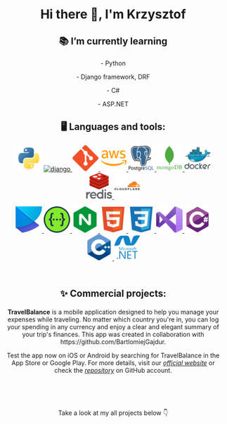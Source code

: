 # <p align=center>Hi there 👋, I'm Krzysztof</p>

## <p align=center>📚 I’m currently learning</p>

<p align=center>- Python</p>
<p align=center>- Django framework, DRF</p>
<p align=center>- C#</p>
<p align=center>- ASP.NET</p>

 ## <p align=center>🖥️ Languages and tools:</p>

<p align=center>
<a href="https://www.python.org"> <img src="https://raw.githubusercontent.com/devicons/devicon/master/icons/python/python-original.svg" alt="python" width="60" height="60"/></a> 
<a href="https://www.djangoproject.com/"> <img src="https://cdn.worldvectorlogo.com/logos/django.svg" alt="django" width="60" height="60"/> </a>
<a href="https://git-scm.com/"> <img src="https://raw.githubusercontent.com/devicons/devicon/master/icons/git/git-original.svg" alt="git" width="60" height="60"/> </a> 
<a href="https://aws.amazon.com/"> <img src="https://raw.githubusercontent.com/devicons/devicon/55609aa5bd817ff167afce0d965585c92040787a/icons/amazonwebservices/amazonwebservices-plain-wordmark.svg" alt="aws" width="60" height="60"/> </a>
<a href="https://www.postgresql.org.pl/"> <img src="https://raw.githubusercontent.com/devicons/devicon/55609aa5bd817ff167afce0d965585c92040787a/icons/postgresql/postgresql-original-wordmark.svg" alt="psql" width="60" height="60"/> </a>
<a href="https://www.mongodb.com/"> <img src="https://github.com/devicons/devicon/blob/master/icons/mongodb/mongodb-plain-wordmark.svg" alt="mongodb" width="60" height="60"/> </a>
<a href="https://www.docker.com/"> <img src="https://raw.githubusercontent.com/devicons/devicon/55609aa5bd817ff167afce0d965585c92040787a/icons/docker/docker-original-wordmark.svg" alt="docker" width="60" height="60"/> </a>
<a href="https://redis.io/"> <img src="https://github.com/devicons/devicon/blob/master/icons/redis/redis-original-wordmark.svg" alt="redis" width="60" height="60"/> </a>
<a href="https://www.cloudflare.com/"> <img src="https://github.com/devicons/devicon/blob/master/icons/cloudflare/cloudflare-original-wordmark.svg" alt="cloudflare" width="60" height="60"/> </a>
</p>
<p align=center>
<a href="https://python-poetry.org/"> <img src="https://github.com/python-poetry/website/blob/main/static/images/logo-origami.svg" alt="redis" width="60" height="60"/> </a>
<a href="https://swagger.io/"> <img src="https://github.com/devicons/devicon/blob/master/icons/swagger/swagger-original.svg" alt="swagger" width="60" height="60"/> </a>
<a href="https://nginx.org/en/"> <img src="https://github.com/devicons/devicon/blob/master/icons/nginx/nginx-original.svg" alt="nginx" width="60" height="60"/> </a>
<a href="#"> <img src="https://github.com/devicons/devicon/blob/master/icons/html5/html5-original.svg" alt="html" width="60" height="60"/> </a>
<a href="#"> <img src="https://github.com/devicons/devicon/blob/master/icons/css3/css3-original.svg" alt="css" width="60" height="60"/> </a>
<a href="https://visualstudio.microsoft.com/pl/"> <img src="https://github.com/devicons/devicon/blob/master/icons/visualstudio/visualstudio-original.svg" alt="visual-studio" width="60" height="60"/> </a>
<a href="https://learn.microsoft.com/en-us/dotnet/csharp/"> <img src="https://github.com/devicons/devicon/blob/master/icons/csharp/csharp-original.svg" alt="C#" width="60" height="60"/> </a>
<a href="https://isocpp.org/"> <img src="https://github.com/devicons/devicon/blob/master/icons/cplusplus/cplusplus-original.svg" alt="C++" width="60" height="60"/> </a>
<a href="https://learn.microsoft.com/en-us/dotnet/"> <img src="https://github.com/devicons/devicon/blob/master/icons/dot-net/dot-net-plain-wordmark.svg" alt=".NET" width="60" height="60"/> </a>
</p>
<br>  

 ## <p align=center>✨ Commercial projects:</p>

<p align=center><strong>TravelBalance</strong> is a mobile application designed to help you manage your expenses while traveling. No matter which country you're in, you can log your spending in any currency and enjoy a clear and elegant summary of your trip's finances. This app was created in collaboration with https://github.com/BartlomiejGajdur.</p>
<p align=center>Test the app now on iOS or Android by searching for TravelBalance in the App Store or Google Play. For more details, visit our <i><a href="https://www.travelbalance.pl">official website</a></i> or check the <i><a href="https://github.com/krzysztofgrabczynski/TravelBalance">repository</a></i> on GitHub account.</p>
<br>  
<br> 
<br> 


<p align=center>Take a look at my all projects below 👇</p>


<!--
**krzysztofgrabczynski/KrzysztofGrabczynski** is a ✨ _special_ ✨ repository because its `README.md` (this file) appears on your GitHub profile.

Here are some ideas to get you started:

- 🔭 I’m currently working on ...
- 🌱 I’m currently learning ...
- 👯 I’m looking to collaborate on ...
- 🤔 I’m looking for help with ...
- 💬 Ask me about ...
- 📫 How to reach me: ...
- 😄 Pronouns: ...
- ⚡ Fun fact: ...
-->
